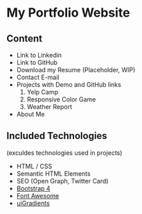 # My Portfolio Website

## Content

* Link to Linkedin
* Link to GitHub
* Download my Resume (Placeholder, WIP)
* Contact E-mail
* Projects with Demo and GitHub links
    1. Yelp Camp
    2. Responsive Color Game
    3. Weather Report
* About Me

## Included Technologies

(exculdes technologies used in projects)

* HTML / CSS
* Semantic HTML Elements
* SEO (Open Graph, Twitter Card)
* [Bootstrap 4](https://fontawesome.com/)
* [Font Awesome](https://fontawesome.com/)
* [uiGradients](https://uigradients.com/)